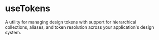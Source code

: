 # useTokens

A utility for managing design tokens with support for hierarchical collections, aliases, and token resolution across your application's design system.

